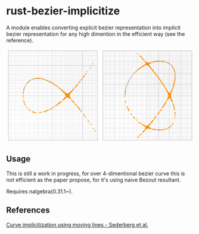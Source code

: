 # rust-bezier-implicitize

A module enables converting explicit bezier representation into implicit bezier representation for any high dimention in the efficient way (see the reference). 

<img src="cubic.png" width="250px"/> <img src="quartic.png" width="250px"/>

## Usage
This is still a work in progress, for over 4-dimentional bezier curve this is not efficient as the paper propose, for it's using naive Bezout resultant.

Requires nalgebra(0.31.1~).

## References
[Curve implicitization using moving lines - Sederberg et al.](https://www.sciencedirect.com/science/article/abs/pii/0167839694900590)